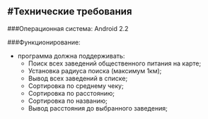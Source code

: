 #Технические требования
----------
###Операционная система:
Android 2.2

###Функционирование:
* программа должна поддерживать:
  * Поиск всех заведений общественного питания на карте;
  * Установка радиуса поиска (максимум 1км);
  * Вывод всех заведений в списке;
  * Сортировка по среднему чеку;
  * Сортировка по расстоянию;
  * Сортировка по названию;
  * Вывод расстояния до выбранного заведения;
